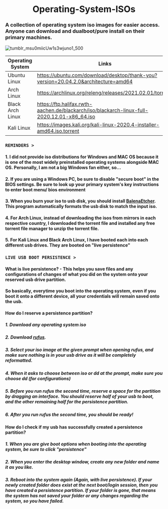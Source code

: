 # <h1 align='center'> Operating-System-ISOs
### A collection of operating system iso images for easier access. Anyone can download and dualboot/pure install on their primary machines. 

![tumblr_msu0miicUw1s3wjuno1_500](https://user-images.githubusercontent.com/73013239/108625812-3a783080-7490-11eb-8144-0c243e145d36.gif)

| Operating System | Links |
|----------|---------|
| Ubuntu Linux | https://ubuntu.com/download/desktop/thank-you?version=20.04.2.0&architecture=amd64 |
| Arch Linux | https://archlinux.org/releng/releases/2021.02.01/torrent/ |
| Black Arch Linux | https://ftp.halifax.rwth-aachen.de/blackarch/iso/blackarch-linux-full-2020.12.01-x86_64.iso |
| Kali Linux | https://images.kali.org/kali-linux-2020.4-installer-amd64.iso.torrent |

### **`REMINDERS >`**
#### 1. I did not provide iso distributions for Windows and MAC OS because it is one of the most widely preinstalled operating systems alongside MAC OS. Personally, I am not a big Windows fan either, so...
#### 2. If you are using a Windows PC, be sure to disable "secure boot" in the BIOS settings. Be sure to look up your primary system's key instructions to enter boot menu/ bios environment
#### 3. When you burn your iso to usb disk, you should install [BalenaEtcher](https://www.balena.io/etcher/). This program automatically formats the usb disk to match the input iso. 
#### 4. For Arch Linux, instead of downloading the isos from mirrors in each respective country, I downloaded the torrent file and installed any free torrent file manager to unzip the torrent file. 
#### 5. For Kali Linux and Black Arch Linux, I have booted each into each different usb drives. They are booted on "live persistence"

### **`LIVE USB BOOT PERSISTENCE >`**
#### What is live persistence? - This helps you save files and any configurations of changes of what you did on the system onto your reserved usb drive partition. 
#### So basically, everytime you boot into the operating system, even if you boot it onto a different device, all your credentials will remain saved onto the usb. 
#### How do I reserve a persistence partition? 
##### 1. Download any operating system iso
##### 2. Download [rufus](https://github.com/pbatard/rufus/releases/download/v3.13/rufus-3.13.exe). 
##### 3. Select your iso image at the given prompt when opening rufus, and make sure nothing is in your usb drive as it will be completely reformatted. 
##### 4. When it asks to choose between iso or dd at the prompt, make sure you choose dd (for configurations)
##### 5. Before you run rufus the second time, reserve a space for the partition by dragging an interface. You should reserve half of your usb to boot, and the other remaining half for the persistence partition. 
##### 6. After you run rufus the second time, you should be ready!
#### How do I check if my usb has successfully created a persistence partition? 
##### 1. When you are give boot options when booting into the operating system, be sure to click "persistence"
##### 2. When you enter the desktop window, create any new folder and name it as you like.
##### 3. Reboot into the system again (Again, with live persistence). If your newly created folder does exist at the next boot/login session, then you have created a persistence partition. If your folder is gone, that means the system has not saved your folder or any changes regarding the system, so you have failed. 
